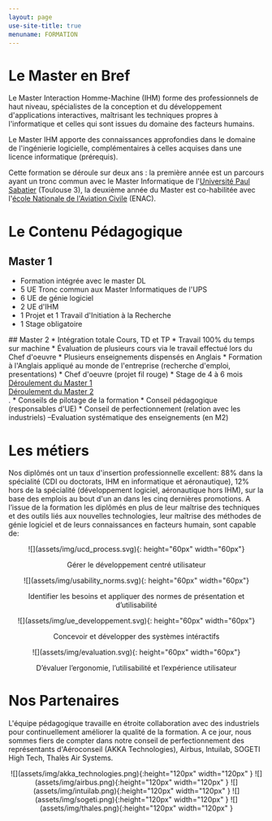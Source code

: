 ```yaml
---
layout: page
use-site-title: true
menuname: FORMATION
---
```


# Le Master en Bref

Le Master Interaction Homme-Machine (IHM) forme des professionnels de haut niveau, 
spécialistes de la conception et du développement d'applications interactives, 
maîtrisant les techniques propres à l'informatique et celles qui sont issues du domaine des facteurs humains.

Le Master IHM apporte des connaissances approfondies dans le domaine de l'ingénierie logicielle, 
complémentaires à celles acquises dans une licence informatique (prérequis).

Cette formation se déroule sur deux ans : la première année est un parcours ayant 
un tronc commun avec le Master Informatique de l'[Université Paul Sabatier](https://www.univ-tlse3.fr/) (Toulouse 3), 
la deuxième année du Master est co-habilitée avec l'[école Nationale de l'Aviation Civile](https://www.enac.fr/fr) (ENAC).


# Le Contenu Pédagogique


<div class="row">

<div class="col-sm-6">

## Master 1

* Formation intégrée avec le master DL
* 5 UE Tronc commun aux Master Informatiques de l'UPS
* 6 UE de génie logiciel
* 2 UE d'IHM
* 1 Projet et 1 Travail d'Initiation à la Recherche
* 1 Stage obligatoire



</div>

<div class="col-sm-6">
## Master 2
* Intégration totale Cours, TD et TP
* Travail 100% du temps sur machine
* Évaluation de plusieurs cours via le travail effectué lors du Chef d'oeuvre
* Plusieurs enseignements dispensés en Anglais
* Formation à l'Anglais appliqué au monde de l'entreprise (recherche d'emploi, presentations)
* Chef d'oeuvre (projet fil rouge)
* Stage de 4 à  6 mois



</div>

</div>
<div class="row">

<div class="col-sm-6">
<a class="btn btnPromo" href="formation-master-1.html">Déroulement du Master 1</a>
</div>
<div class="col-sm-6">
<a class="btn btnPromo" href="formation-master-2.html">Déroulement du Master 2</a>
</div>
</div>
.
* Conseils de pilotage de la formation 
* Conseil pédagogique (responsables d'UE) 
* Conseil de perfectionnement (relation avec les industriels) –Evaluation systématique des enseignements (en M2)

# Les métiers

Nos diplômés ont un taux d'insertion professionnelle excellent: 88% dans la spécialité (CDI ou doctorats, IHM en informatique et aéronautique), 
12% hors de la spécialité (développement logiciel, aéronautique hors IHM), sur la base des emplois au bout d'un an dans les cinq dernières promotions. 
A l’issue de la formation les diplômés en plus de leur maîtrise des techniques et des outils liés aux nouvelles technologies, 
leur maîtrise des méthodes de génie logiciel et de leurs connaissances en facteurs humain, sont capable de:



<div class="row">
<div class="col-sm-3">
<p style="text-align:center">
![](assets/img/ucd_process.svg){: height="60px" width="60px"}
</p>
<p style="text-align:center">
Gérer le développement centré utilisateur
</p>
</div>
<div class="col-sm-3">
<p style="text-align:center">
![](assets/img/usability_norms.svg){: height="60px" width="60px"}
</p>
<p style="text-align:center">
Identifier les besoins et appliquer des normes de présentation et d’utilisabilité
</p>
</div>
<div class="col-sm-3">
<p style="text-align:center">
![](assets/img/ue_developpement.svg){: height="60px" width="60px"}
</p>
<p style="text-align:center">
Concevoir et développer des systèmes intéractifs
</p>
</div>
<div class="col-sm-3">
<p style="text-align:center">
![](assets/img/evaluation.svg){: height="60px" width="60px"}
</p>
<p style="text-align:center">
D’évaluer l’ergonomie, l’utilisabilité et l’expérience utilisateur
</p>
</div>
</div>

# Nos Partenaires

L'équipe pédagogique travaille en étroite collaboration avec des industriels pour continuellement améliorer la qualité de la formation. 
A ce jour, nous sommes fiers de compter dans notre conseil de perfectionnement des représentants d'Aéroconseil (AKKA Technologies), Airbus, Intuilab, SOGETI High Tech, Thalès Air Systems.

<p style="text-align: center">
![](assets/img/akka_technologies.png){:height="120px" width="120px" }
![](assets/img/airbus.png){:height="120px" width="120px" }
![](assets/img/intuilab.png){:height="120px" width="120px" }
![](assets/img/sogeti.png){:height="120px" width="120px" }
![](assets/img/thales.png){:height="120px" width="120px" }
</p>
